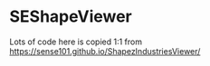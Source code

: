 # SEShapeViewer
Lots of code here is copied 1:1 from https://sense101.github.io/ShapezIndustriesViewer/
